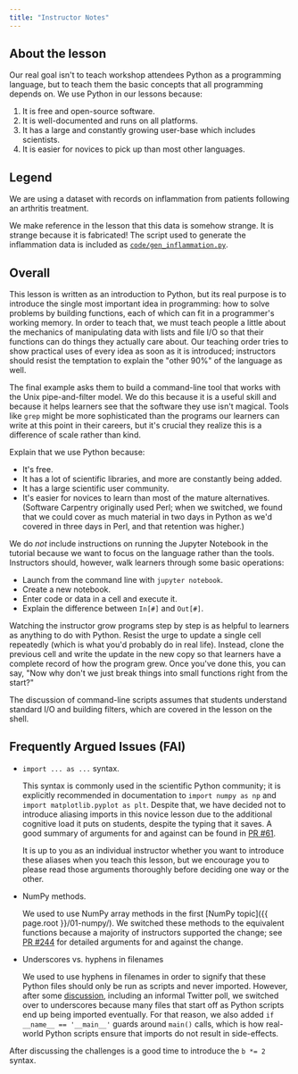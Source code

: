 ```yaml
---
title: "Instructor Notes"
---
```


## About the lesson

Our real goal isn't to teach workshop attendees Python as a programming language,
but to teach them the basic concepts that all programming depends on.
We use Python in our lessons because:

1.  It is free and open-source software.
2.  It is well-documented and runs on all platforms.
3.  It has a large and constantly growing user-base which includes scientists.
4.  It is easier for novices to pick up than most other languages.

## Legend

We are using a dataset with records on inflammation from patients following an
arthritis treatment.

We make reference in the lesson that this data is somehow strange. It is strange
because it is fabricated! The script used to generate the inflammation data
is included as [`code/gen_inflammation.py`](../code/gen_inflammation.py).

## Overall

This lesson is written as an introduction to Python,
but its real purpose is to introduce the single most important idea in programming:
how to solve problems by building functions,
each of which can fit in a programmer's working memory.
In order to teach that,
we must teach people a little about
the mechanics of manipulating data with lists and file I/O
so that their functions can do things they actually care about.
Our teaching order tries to show practical uses of every idea as soon as it is introduced;
instructors should resist the temptation to explain
the "other 90%" of the language
as well.

The final example asks them to build a command-line tool
that works with the Unix pipe-and-filter model.
We do this because it is a useful skill
and because it helps learners see that the software they use isn't magical.
Tools like `grep` might be more sophisticated than
the programs our learners can write at this point in their careers,
but it's crucial they realize this is a difference of scale rather than kind.

Explain that we use Python because:

*   It's free.
*   It has a lot of scientific libraries, and more are constantly being added.
*   It has a large scientific user community.
*   It's easier for novices to learn than most of the mature alternatives.
    (Software Carpentry originally used Perl;
    when we switched,
    we found that we could cover as much material in two days in Python
    as we'd covered in three days in Perl,
    and that retention was higher.)

We do *not* include instructions on running the Jupyter Notebook in the tutorial
because we want to focus on the language rather than the tools.
Instructors should, however, walk learners through some basic operations:

*   Launch from the command line with `jupyter notebook`.
*   Create a new notebook.
*   Enter code or data in a cell and execute it.
*   Explain the difference between `In[#]` and `Out[#]`.

Watching the instructor grow programs step by step
is as helpful to learners as anything to do with Python.
Resist the urge to update a single cell repeatedly
(which is what you'd probably do in real life).
Instead,
clone the previous cell and write the update in the new copy
so that learners have a complete record of how the program grew.
Once you've done this,
you can say,
"Now why don't we just break things into small functions right from the start?"

The discussion of command-line scripts
assumes that students understand standard I/O and building filters,
which are covered in the lesson on the shell.

## Frequently Argued Issues (FAI)

*   `import ... as ...` syntax.

    This syntax is commonly used in the scientific Python community;
    it is explicitly recommended in documentation to `import numpy as np`
    and `import matplotlib.pyplot as plt`. Despite that, we have decided
    not to introduce aliasing imports in this novice lesson due to the
    additional cognitive load it puts on students, despite the typing that
    it saves. A good summary of arguments for and against can be found in
    [PR #61](https://github.com/swcarpentry/python-novice-inflammation/pull/61).

    It is up to you as an individual instructor whether you want to introduce
    these aliases when you teach this lesson, but we encourage you to please
    read those arguments thoroughly before deciding one way or the other.

*   NumPy methods.

    We used to use NumPy array methods in the first [NumPy topic]({{ page.root }}/01-numpy/).
    We switched these methods to the equivalent functions because a majority
    of instructors supported the change; see
    [PR #244](https://github.com/swcarpentry/python-novice-inflammation/pull/244)
    for detailed arguments for and against the change.

*   Underscores vs. hyphens in filenames

    We used to use hyphens in filenames in order to signify that these Python
    files should only be run as scripts and never imported. However, after some
    [discussion](https://github.com/swcarpentry/python-novice-inflammation/pull/254),
    including an informal Twitter poll, we switched over to underscores because
    many files that start off as Python scripts end up being imported eventually.
    For that reason, we also added `if __name__ == '__main__'` guards around
    `main()` calls, which is how real-world Python scripts ensure that imports
    do not result in side-effects.

After discussing the challenges is a good time to introduce the `b *= 2` syntax.

